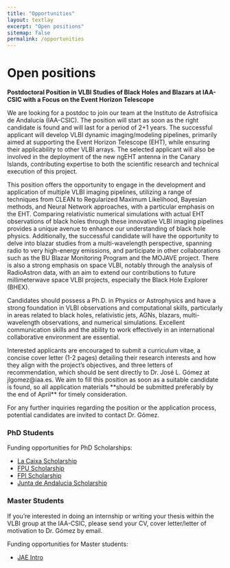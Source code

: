 ```yaml
---
title: "Opportunities"
layout: textlay
excerpt: "Open positions"
sitemap: false
permalink: /opportunities
---
```


# Open positions

**Postdoctoral Position in VLBI Studies of Black Holes and Blazars at IAA-CSIC with a Focus on the Event Horizon Telescope** 
   
<p>We are looking for a postdoc to join our team at the Instituto de Astrofísica de Andalucía (IAA-CSIC). The position will start as soon as the right candidate is found and will last for a period of 2+1 years. The successful applicant will develop VLBI dynamic imaging/modeling pipelines, primarily aimed at supporting the Event Horizon Telescope (EHT), while ensuring their applicability to other VLBI arrays. The selected applicant will also be involved in the deployment of the new ngEHT antenna in the Canary Islands, contributing expertise to both the scientific research and technical execution of this project.</p>

<p>This position offers the opportunity to engage in the development and application of multiple VLBI imaging pipelines, utilizing a range of techniques from CLEAN to Regularized Maximum Likelihood, Bayesian methods, and Neural Network approaches, with a particular emphasis on the EHT. Comparing relativistic numerical simulations with actual EHT observations of black holes through these innovative VLBI imaging pipelines provides a unique avenue to enhance our understanding of black hole physics. Additionally, the successful candidate will have the opportunity to delve into blazar studies from a multi-wavelength perspective, spanning radio to very high-energy emissions, and participate in other collaborations such as the BU Blazar Monitoring Program and the MOJAVE project. There is also a strong emphasis on space VLBI, notably through the analysis of RadioAstron data, with an aim to extend our contributions to future millimeterwave space VLBI projects, especially the Black Hole Explorer (BHEX).</p>

<p>Candidates should possess a Ph.D. in Physics or Astrophysics and have a strong foundation in VLBI observations and computational skills, particularly in areas related to black holes, relativistic jets, AGNs, blazars, multi-wavelength observations, and numerical simulations. Excellent communication skills and the ability to work effectively in an international collaborative environment are essential.</p>

<p>Interested applicants are encouraged to submit a curriculum vitae, a concise cover letter (1-2 pages) detailing their research interests and how they align with the project’s objectives, and three letters of recommendation, which should be sent directly to Dr. José L. Gómez at jlgomez@iaa.es. We aim to fill this position as soon as a suitable candidate is found, so all application materials **should be submitted preferably by the end of April** for timely consideration.</p>

<p>For any further inquiries regarding the position or the application process, potential candidates are invited to contact Dr. Gómez.</p>

### PhD Students

Funding opportunities for PhD Scholarships:

- [La Caixa Scholarship](https://fundacionlacaixa.org/en/inphinit-doctoral-fellowships-call)
- [FPU Scholarship](https://www.educacionyfp.gob.es/servicios-al-ciudadano/catalogo/general/99/998758/ficha.html)
- [FPI Scholarship](https://www.aei.gob.es/en/announcements/announcements-finder/ayudas-contratos-predoctorales-formacion-doctores-2021-2)
- [Junta de Andalucia Scholarship](https://www.juntadeandalucia.es/servicios/procedimientos/detalle/24653.html)

### Master Students

If you’re interested in doing an internship or writing your thesis within the VLBI group at the IAA-CSIC, please send your CV, cover letter/letter of motivation to Dr. Gómez by email.

Funding opportunities for Master students:

- [JAE Intro](https://jaeintro.csic.es/en/)

